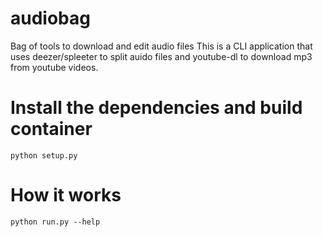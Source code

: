 # audiobag
Bag of tools to download and edit audio files
This is a CLI application that uses deezer/spleeter to split auido files and youtube-dl to download mp3 from youtube videos. 

# Install the dependencies and build container
`python setup.py`

# How it works
`python run.py --help`

